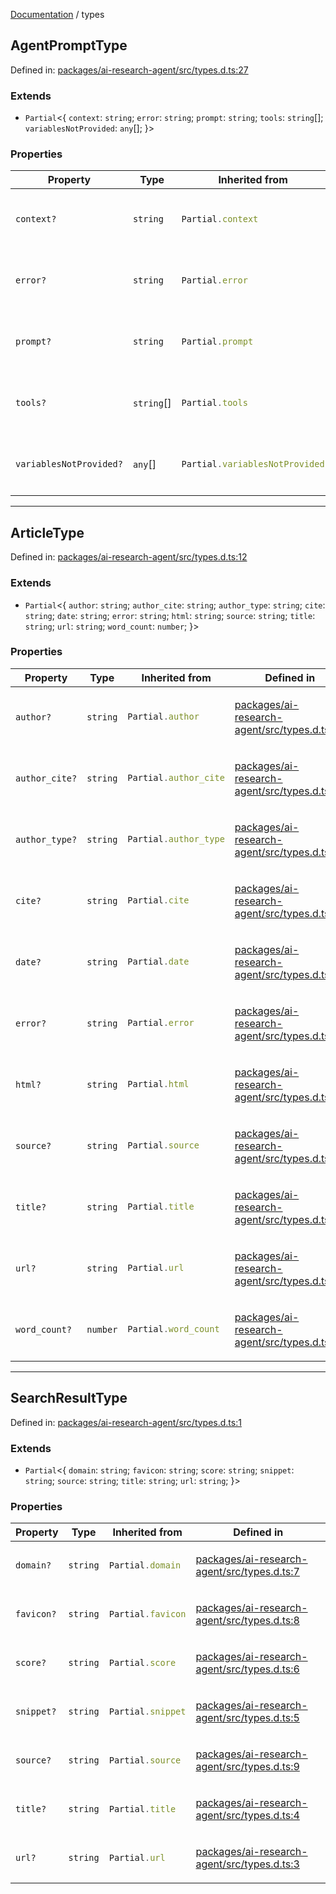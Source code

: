 [Documentation](modules.md) / types

## AgentPromptType

Defined in: [packages/ai-research-agent/src/types.d.ts:27](https://github.com/vtempest/ai-research-agent/tree/master/packages/ai-research-agent/src/types.d.ts#L27)

### Extends

- `Partial`&lt;\{
  `context`: `string`;
  `error`: `string`;
  `prompt`: `string`;
  `tools`: `string`[];
  `variablesNotProvided`: `any`[];
\}&gt;

### Properties

<table>
<thead>
<tr>
<th>Property</th>
<th>Type</th>
<th>Inherited from</th>
<th>Defined in</th>
</tr>
</thead>
<tbody>
<tr>
<td>

<a id="context"></a> `context?`

</td>
<td>

`string`

</td>
<td>

```ts
Partial.context
```

</td>
<td>

[packages/ai-research-agent/src/types.d.ts:30](https://github.com/vtempest/ai-research-agent/tree/master/packages/ai-research-agent/src/types.d.ts#L30)

</td>
</tr>
<tr>
<td>

<a id="error"></a> `error?`

</td>
<td>

`string`

</td>
<td>

```ts
Partial.error
```

</td>
<td>

[packages/ai-research-agent/src/types.d.ts:33](https://github.com/vtempest/ai-research-agent/tree/master/packages/ai-research-agent/src/types.d.ts#L33)

</td>
</tr>
<tr>
<td>

<a id="prompt"></a> `prompt?`

</td>
<td>

`string`

</td>
<td>

```ts
Partial.prompt
```

</td>
<td>

[packages/ai-research-agent/src/types.d.ts:29](https://github.com/vtempest/ai-research-agent/tree/master/packages/ai-research-agent/src/types.d.ts#L29)

</td>
</tr>
<tr>
<td>

<a id="tools"></a> `tools?`

</td>
<td>

`string`[]

</td>
<td>

```ts
Partial.tools
```

</td>
<td>

[packages/ai-research-agent/src/types.d.ts:31](https://github.com/vtempest/ai-research-agent/tree/master/packages/ai-research-agent/src/types.d.ts#L31)

</td>
</tr>
<tr>
<td>

<a id="variablesnotprovided"></a> `variablesNotProvided?`

</td>
<td>

`any`[]

</td>
<td>

```ts
Partial.variablesNotProvided
```

</td>
<td>

[packages/ai-research-agent/src/types.d.ts:32](https://github.com/vtempest/ai-research-agent/tree/master/packages/ai-research-agent/src/types.d.ts#L32)

</td>
</tr>
</tbody>
</table>

***

## ArticleType

Defined in: [packages/ai-research-agent/src/types.d.ts:12](https://github.com/vtempest/ai-research-agent/tree/master/packages/ai-research-agent/src/types.d.ts#L12)

### Extends

- `Partial`&lt;\{
  `author`: `string`;
  `author_cite`: `string`;
  `author_type`: `string`;
  `cite`: `string`;
  `date`: `string`;
  `error`: `string`;
  `html`: `string`;
  `source`: `string`;
  `title`: `string`;
  `url`: `string`;
  `word_count`: `number`;
\}&gt;

### Properties

<table>
<thead>
<tr>
<th>Property</th>
<th>Type</th>
<th>Inherited from</th>
<th>Defined in</th>
</tr>
</thead>
<tbody>
<tr>
<td>

<a id="author"></a> `author?`

</td>
<td>

`string`

</td>
<td>

```ts
Partial.author
```

</td>
<td>

[packages/ai-research-agent/src/types.d.ts:18](https://github.com/vtempest/ai-research-agent/tree/master/packages/ai-research-agent/src/types.d.ts#L18)

</td>
</tr>
<tr>
<td>

<a id="author_cite"></a> `author_cite?`

</td>
<td>

`string`

</td>
<td>

```ts
Partial.author_cite
```

</td>
<td>

[packages/ai-research-agent/src/types.d.ts:19](https://github.com/vtempest/ai-research-agent/tree/master/packages/ai-research-agent/src/types.d.ts#L19)

</td>
</tr>
<tr>
<td>

<a id="author_type"></a> `author_type?`

</td>
<td>

`string`

</td>
<td>

```ts
Partial.author_type
```

</td>
<td>

[packages/ai-research-agent/src/types.d.ts:20](https://github.com/vtempest/ai-research-agent/tree/master/packages/ai-research-agent/src/types.d.ts#L20)

</td>
</tr>
<tr>
<td>

<a id="cite"></a> `cite?`

</td>
<td>

`string`

</td>
<td>

```ts
Partial.cite
```

</td>
<td>

[packages/ai-research-agent/src/types.d.ts:17](https://github.com/vtempest/ai-research-agent/tree/master/packages/ai-research-agent/src/types.d.ts#L17)

</td>
</tr>
<tr>
<td>

<a id="date"></a> `date?`

</td>
<td>

`string`

</td>
<td>

```ts
Partial.date
```

</td>
<td>

[packages/ai-research-agent/src/types.d.ts:21](https://github.com/vtempest/ai-research-agent/tree/master/packages/ai-research-agent/src/types.d.ts#L21)

</td>
</tr>
<tr>
<td>

<a id="error-1"></a> `error?`

</td>
<td>

`string`

</td>
<td>

```ts
Partial.error
```

</td>
<td>

[packages/ai-research-agent/src/types.d.ts:24](https://github.com/vtempest/ai-research-agent/tree/master/packages/ai-research-agent/src/types.d.ts#L24)

</td>
</tr>
<tr>
<td>

<a id="html"></a> `html?`

</td>
<td>

`string`

</td>
<td>

```ts
Partial.html
```

</td>
<td>

[packages/ai-research-agent/src/types.d.ts:16](https://github.com/vtempest/ai-research-agent/tree/master/packages/ai-research-agent/src/types.d.ts#L16)

</td>
</tr>
<tr>
<td>

<a id="source"></a> `source?`

</td>
<td>

`string`

</td>
<td>

```ts
Partial.source
```

</td>
<td>

[packages/ai-research-agent/src/types.d.ts:22](https://github.com/vtempest/ai-research-agent/tree/master/packages/ai-research-agent/src/types.d.ts#L22)

</td>
</tr>
<tr>
<td>

<a id="title"></a> `title?`

</td>
<td>

`string`

</td>
<td>

```ts
Partial.title
```

</td>
<td>

[packages/ai-research-agent/src/types.d.ts:15](https://github.com/vtempest/ai-research-agent/tree/master/packages/ai-research-agent/src/types.d.ts#L15)

</td>
</tr>
<tr>
<td>

<a id="url"></a> `url?`

</td>
<td>

`string`

</td>
<td>

```ts
Partial.url
```

</td>
<td>

[packages/ai-research-agent/src/types.d.ts:14](https://github.com/vtempest/ai-research-agent/tree/master/packages/ai-research-agent/src/types.d.ts#L14)

</td>
</tr>
<tr>
<td>

<a id="word_count"></a> `word_count?`

</td>
<td>

`number`

</td>
<td>

```ts
Partial.word_count
```

</td>
<td>

[packages/ai-research-agent/src/types.d.ts:23](https://github.com/vtempest/ai-research-agent/tree/master/packages/ai-research-agent/src/types.d.ts#L23)

</td>
</tr>
</tbody>
</table>

***

## SearchResultType

Defined in: [packages/ai-research-agent/src/types.d.ts:1](https://github.com/vtempest/ai-research-agent/tree/master/packages/ai-research-agent/src/types.d.ts#L1)

### Extends

- `Partial`&lt;\{
  `domain`: `string`;
  `favicon`: `string`;
  `score`: `string`;
  `snippet`: `string`;
  `source`: `string`;
  `title`: `string`;
  `url`: `string`;
\}&gt;

### Properties

<table>
<thead>
<tr>
<th>Property</th>
<th>Type</th>
<th>Inherited from</th>
<th>Defined in</th>
</tr>
</thead>
<tbody>
<tr>
<td>

<a id="domain"></a> `domain?`

</td>
<td>

`string`

</td>
<td>

```ts
Partial.domain
```

</td>
<td>

[packages/ai-research-agent/src/types.d.ts:7](https://github.com/vtempest/ai-research-agent/tree/master/packages/ai-research-agent/src/types.d.ts#L7)

</td>
</tr>
<tr>
<td>

<a id="favicon"></a> `favicon?`

</td>
<td>

`string`

</td>
<td>

```ts
Partial.favicon
```

</td>
<td>

[packages/ai-research-agent/src/types.d.ts:8](https://github.com/vtempest/ai-research-agent/tree/master/packages/ai-research-agent/src/types.d.ts#L8)

</td>
</tr>
<tr>
<td>

<a id="score"></a> `score?`

</td>
<td>

`string`

</td>
<td>

```ts
Partial.score
```

</td>
<td>

[packages/ai-research-agent/src/types.d.ts:6](https://github.com/vtempest/ai-research-agent/tree/master/packages/ai-research-agent/src/types.d.ts#L6)

</td>
</tr>
<tr>
<td>

<a id="snippet"></a> `snippet?`

</td>
<td>

`string`

</td>
<td>

```ts
Partial.snippet
```

</td>
<td>

[packages/ai-research-agent/src/types.d.ts:5](https://github.com/vtempest/ai-research-agent/tree/master/packages/ai-research-agent/src/types.d.ts#L5)

</td>
</tr>
<tr>
<td>

<a id="source-1"></a> `source?`

</td>
<td>

`string`

</td>
<td>

```ts
Partial.source
```

</td>
<td>

[packages/ai-research-agent/src/types.d.ts:9](https://github.com/vtempest/ai-research-agent/tree/master/packages/ai-research-agent/src/types.d.ts#L9)

</td>
</tr>
<tr>
<td>

<a id="title-1"></a> `title?`

</td>
<td>

`string`

</td>
<td>

```ts
Partial.title
```

</td>
<td>

[packages/ai-research-agent/src/types.d.ts:4](https://github.com/vtempest/ai-research-agent/tree/master/packages/ai-research-agent/src/types.d.ts#L4)

</td>
</tr>
<tr>
<td>

<a id="url-1"></a> `url?`

</td>
<td>

`string`

</td>
<td>

```ts
Partial.url
```

</td>
<td>

[packages/ai-research-agent/src/types.d.ts:3](https://github.com/vtempest/ai-research-agent/tree/master/packages/ai-research-agent/src/types.d.ts#L3)

</td>
</tr>
</tbody>
</table>
